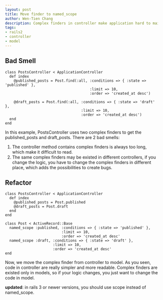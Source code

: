 ```yaml
---
layout: post
title: Move finder to named_scope
author: Wen-Tien Chang
description: Complex finders in controller make application hard to maintain. Move them into the model as named_scope can make the controller simple and the complex find logics are all in models.
tags:
- rails2
- controller
- model
---
```

Bad Smell
---------

    class PostsController < ApplicationController
      def index
        @published_posts = Post.find(:all, :conditions => { :state => 'published' },
                                           :limit => 10,
                                           :order => 'created_at desc')

        @draft_posts = Post.find(:all, :conditions => { :state => 'draft' },
                                       :limit => 10,
                                       :order => 'created_at desc')
      end
    end

In this example, PostsController uses two complex finders to get the published_posts and draft_posts. There are 2 bad smells:

 1. The controller method contains complex finders is always too long, which make it difficult to read.
 2. The same complex finders may be existed in different controllers, if you change the logic, you have to change the complex finders in different place, which adds the possibilities to create bugs.

Refactor
--------


    class PostsController < ApplicationController
      def index
        @published_posts = Post.published
        @draft_posts = Post.draft
      end
    end

    class Post < ActiveRecord::Base
      named_scope :published, :conditions => { :state => 'published' },
                              :limit => 10,
                              :order => 'created_at desc'
      named_scope :draft, :conditions => { :state => 'draft' },
                          :limit => 10,
                          :order => 'created_at desc'
    end

Now, we move the complex finder from controller to model. As you seen, code in controller are really simpler and more readable. Complex finders are existed only in models, so if your logic changes, you just want to change the code in model.

**updated**: in rails 3 or newer versions, you should use scope instead of named_scope.
